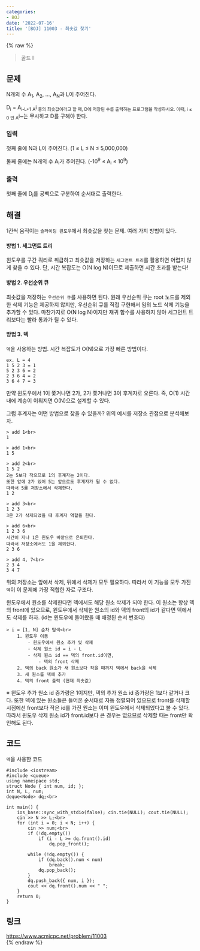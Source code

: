 ```yaml
---
categories:
- BOJ
date: '2022-07-16'
title: '[BOJ] 11003 - 최솟값 찾기'
---
```


{% raw %}
> 골드 I<br>

## 문제
N개의 수 A<sub>1</sub>, A<sub>2</sub>, ..., A<sub>N</sub>과 L이 주어진다.

D<sub>i</sub>  = A<sub>i-L+1</sub>  <sub> A</sub>i<sub>  중의 최솟값이라고 할 때, D에 저장된 수를 출력하는 프로그램을 작성하시오. 이때, i ≤ 0 인 A</sub>i~는 무시하고 D를 구해야 한다.<br>

### 입력
첫째 줄에 N과 L이 주어진다. (1 ≤ L ≤ N ≤ 5,000,000)

둘째 줄에는 N개의 수 A<sub>i</sub>가 주어진다. (-10<sup>9</sup>  ≤ A<sub>i</sub>  ≤ 10<sup>9</sup>)<br>

### 출력
첫째 줄에 D<sub>i</sub>를 공백으로 구분하여 순서대로 출력한다.

## 해결
1칸씩 움직이는 `슬라이딩 윈도우`에서 최솟값을 찾는 문제. 여러 가지 방법이 있다.

#### 방법 1. 세그먼트 트리
윈도우를 구간 쿼리로 취급하고 최솟값을 저장하는 `세그먼트 트리`를 활용하면 어렵지 않게 찾을 수 있다. 단, 시간 복잡도는 O(N log N)이므로 제출하면 시간 초과를 받는다!

#### 방법 2. 우선순위 큐
최솟값을 저장하는 `우선순위 큐`를 사용하면 된다. 원래 우선순위 큐는 root 노드를 제외한 삭제 기능은 제공하지 않지만, 우선순위 큐를 직접 구현해서 임의 노드 삭제 기능을 추가할 수 있다. 마찬가지로 O(N log N)이지만 재귀 함수를 사용하지 않아 세그먼트 트리보다는 빨라 통과가 될 수 있다.

#### 방법 3. 덱
`덱`을 사용하는 방법. 시간 복잡도가 O(N)으로 가장 빠른 방법이다.

```
ex. L = 4
1 5 2 3 = 1 
5 2 3 6 = 2 
2 3 6 4 = 2 
3 6 4 7 = 3
```
만약 윈도우에서 1이 쫓겨나면 2가, 2가 쫓겨나면 3이 후계자로 오른다. 즉, O(1) 시간 내에 계승이 이뤄지면 O(N)으로 설계할 수 있다.

그럼 후계자는 어떤 방법으로 찾을 수 있을까? 위의 예시를 저장소 관점으로 분석해보자.
```
> add 1<br>
1

> add 1<br>
1 5

> add 2<br>
1 5 2
2는 5보다 작으므로 1의 후계자는 2이다.
또한 앞에 2가 있어 5는 앞으로도 후계자가 될 수 없다.
따라서 5를 저장소에서 삭제한다.
1 2

> add 3<br>
1 2 3
3은 2가 삭제되었을 때 후계자 역할을 한다.

> add 6<br>
1 2 3 6
시간이 지나 1은 윈도우 바깥으로 은퇴한다.
따라서 저장소에서도 1을 제외한다.
2 3 6 

> add 4, 7<br>
2 3 4
3 4 7
```
위의 저장소는 앞에서 삭제, 뒤에서 삭제가 모두 필요하다. 따라서 이 기능을 모두 가진 `덱`이 이 문제에 가장 적합한 자료 구조다.

윈도우에서 원소를 삭제한다면 덱에서도 해당 원소 삭제가 되야 한다. 이 원소는 항상 덱의 front에 있으므로, 윈도우에서 삭제한 원소의 id와 덱의 front의 id가 같다면 덱에서도 삭제를 하자. (id는 윈도우에 들어왔을 때 배정된 순서 번호다)
```
> i = [1, N] 순차 탐색<br>
	1. 윈도우 이동
		- 윈도우에서 원소 추가 및 삭제
		- 삭제 원소 id = i - L
		- 삭제 원소 id == 덱의 front.id이면,
			- 덱의 front 삭제
	2. 덱의 back 원소가 새 원소보다 작을 때까지 덱에서 back을 삭제
	3. 새 원소를 덱에 추가
	4. 덱의 front 출력 (현재 최솟값)
```
※ 윈도우 추가 원소 id 증가량은 1이지만, 덱의 추가 원소 id 증가량은 1보다 같거나 크다. 또한 덱에 있는 원소들은 들어온 순서대로 자동 정렬되어 있으므로 front를 삭제할 시점에선 front보다 작은 id를 가진 원소는 이미 윈도우에서 삭제되었다고 볼 수 있다. 따라서 윈도우 삭제 원소 id가 front.id보다 큰 경우는 없으므로 삭제할 때는 front만 확인해도 된다.

## 코드
`덱`을 사용한 코드
```
#include <iostream>
#include <queue>
using namespace std;
struct Node { int num, id; };
int N, L, num;
deque<Node> dq;<br>

int main() {
	ios_base::sync_with_stdio(false); cin.tie(NULL); cout.tie(NULL);
	cin >> N >> L;<br>
	for (int i = 0; i < N; i++) {
		cin >> num;<br>
		if (!dq.empty())
			if (i - L >= dq.front().id)
				dq.pop_front();

		while (!dq.empty()) {
			if (dq.back().num < num)
				break;
			dq.pop_back();
		}
		dq.push_back({ num, i });
		cout << dq.front().num << " ";
	}
	return 0;
}
```

## 링크
https://www.acmicpc.net/problem/11003<br>
{% endraw %}